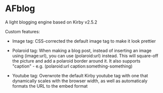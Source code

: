 # AFblog

A light blogging engine based on Kirby v2.5.2

Custom features:

- Image tag: CSS-corrected the default image tag to make it look prettier

- Polaroid tag: When making a blog post, instead of inserting an image using (image:url), you can use (polaroid:url) instead.  This will square-off the picture and add a polaroid border around it.  It also supports "caption" - e.g. (polaroid:url caption:something-something)

- Youtube tag: Overwrote the default Kirby youtube tag with one that dynamically scales with the browser width, as well as automaticaly formats the URL to the embed format

